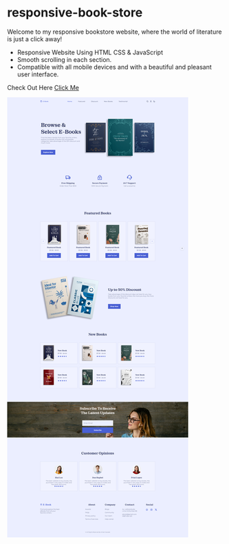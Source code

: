 # responsive-book-store

<p>Welcome to my responsive bookstore website, where the world of literature is just a click away!</p>

- Responsive Website Using HTML CSS & JavaScript
- Smooth scrolling in each section.
- Compatible with all mobile devices and with a beautiful and pleasant user interface.

Check Out Here [Click Me](https://amgleo09.github.io/responsive-book-store/)

![preview img](preview..png)
